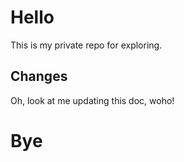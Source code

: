 # Hello

This is my private repo for exploring.

## Changes

Oh, look at me updating this doc, woho!

# Bye
